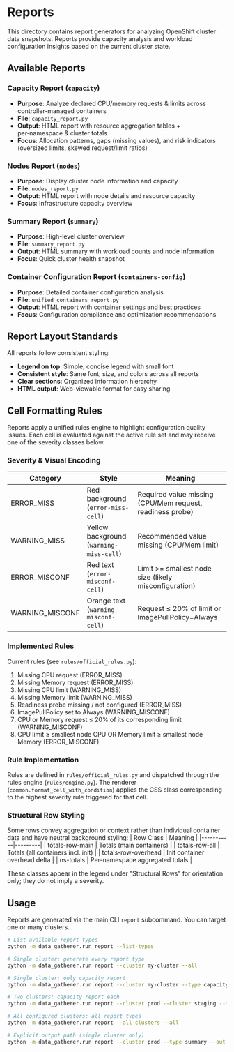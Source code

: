 # Reports

This directory contains report generators for analyzing OpenShift cluster data snapshots. Reports provide capacity analysis and workload configuration insights based on the current cluster state.

## Available Reports

### Capacity Report (`capacity`)
- **Purpose**: Analyze declared CPU/memory requests & limits across controller-managed containers
- **File**: `capacity_report.py`
- **Output**: HTML report with resource aggregation tables + per‑namespace & cluster totals
- **Focus**: Allocation patterns, gaps (missing values), and risk indicators (oversized limits, skewed request/limit ratios)

### Nodes Report (`nodes`)
- **Purpose**: Display cluster node information and capacity
- **File**: `nodes_report.py`
- **Output**: HTML report with node details and resource capacity
- **Focus**: Infrastructure capacity overview

### Summary Report (`summary`)
- **Purpose**: High-level cluster overview
- **File**: `summary_report.py`
- **Output**: HTML summary with workload counts and node information
- **Focus**: Quick cluster health snapshot

### Container Configuration Report (`containers-config`)
- **Purpose**: Detailed container configuration analysis
- **File**: `unified_containers_report.py`
- **Output**: HTML report with container settings and best practices
- **Focus**: Configuration compliance and optimization recommendations

## Report Layout Standards

All reports follow consistent styling:

- **Legend on top**: Simple, concise legend with small font
- **Consistent style**: Same font, size, and colors across all reports
- **Clear sections**: Organized information hierarchy
- **HTML output**: Web-viewable format for easy sharing

## Cell Formatting Rules

Reports apply a unified rules engine to highlight configuration quality issues. Each cell is evaluated against the active rule set and may receive one of the severity classes below.

### Severity & Visual Encoding
| Category | Style | Meaning |
|----------|-------|---------|
| ERROR_MISS | Red background (`error-miss-cell`) | Required value missing (CPU/Mem request, readiness probe) |
| WARNING_MISS | Yellow background (`warning-miss-cell`) | Recommended value missing (CPU/Mem limit) |
| ERROR_MISCONF | Red text (`error-misconf-cell`) | Limit >= smallest node size (likely misconfiguration) |
| WARNING_MISCONF | Orange text (`warning-misconf-cell`) | Request ≤ 20% of limit or ImagePullPolicy=Always |

### Implemented Rules
Current rules (see `rules/official_rules.py`):
1. Missing CPU request (ERROR_MISS)
2. Missing Memory request (ERROR_MISS)
3. Missing CPU limit (WARNING_MISS)
4. Missing Memory limit (WARNING_MISS)
5. Readiness probe missing / not configured (ERROR_MISS)
6. ImagePullPolicy set to Always (WARNING_MISCONF)
7. CPU or Memory request ≤ 20% of its corresponding limit (WARNING_MISCONF)
8. CPU limit ≥ smallest node CPU OR Memory limit ≥ smallest node Memory (ERROR_MISCONF)

### Rule Implementation
Rules are defined in `rules/official_rules.py` and dispatched through the rules engine (`rules/engine.py`). The renderer (`common.format_cell_with_condition`) applies the CSS class corresponding to the highest severity rule triggered for that cell.

### Structural Row Styling
Some rows convey aggregation or context rather than individual container data and have neutral background styling:
| Row Class | Meaning |
|-----------|---------|
| totals-row-main | Totals (main containers) |
| totals-row-all | Totals (all containers incl. init) |
| totals-row-overhead | Init container overhead delta |
| ns-totals | Per-namespace aggregated totals |

These classes appear in the legend under "Structural Rows" for orientation only; they do not imply a severity.

## Usage

Reports are generated via the main CLI `report` subcommand. You can target one or many clusters.

```bash
# List available report types
python -m data_gatherer.run report --list-types

# Single cluster: generate every report type
python -m data_gatherer.run report --cluster my-cluster --all

# Single cluster: only capacity report
python -m data_gatherer.run report --cluster my-cluster --type capacity

# Two clusters: capacity report each
python -m data_gatherer.run report --cluster prod --cluster staging --type capacity

# All configured clusters: all report types
python -m data_gatherer.run report --all-clusters --all

# Explicit output path (single cluster only)
python -m data_gatherer.run report --cluster prod --type summary --out /tmp/prod-summary.html
```

